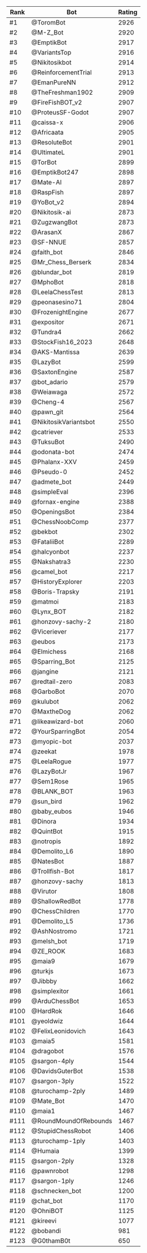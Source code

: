 Rank|Bot|Rating
---|---|---
#1|@ToromBot|2926
#2|@M-Z_Bot|2920
#3|@EmptikBot|2917
#4|@VariantsTop|2916
#5|@Nikitosikbot|2914
#6|@ReinforcementTrial|2913
#7|@EmanPureNN|2912
#8|@TheFreshman1902|2909
#9|@FireFishBOT_v2|2907
#10|@ProteusSF-Godot|2907
#11|@caissa-x|2906
#12|@Africaata|2905
#13|@ResoluteBot|2901
#14|@UltimateL|2901
#15|@TorBot|2899
#16|@EmptikBot247|2898
#17|@Mate-AI|2897
#18|@RaspFish|2897
#19|@YoBot_v2|2894
#20|@Nikitosik-ai|2873
#21|@ZugzwangBot|2873
#22|@ArasanX|2867
#23|@SF-NNUE|2857
#24|@faith_bot|2846
#25|@Mr_Chess_Berserk|2834
#26|@blundar_bot|2819
#27|@MphoBot|2818
#28|@LeelaChessTest|2813
#29|@peonasesino71|2804
#30|@FrozenightEngine|2677
#31|@expositor|2671
#32|@Tundra4|2662
#33|@StockFish16_2023|2648
#34|@AKS-Mantissa|2639
#35|@LazyBot|2599
#36|@SaxtonEngine|2587
#37|@bot_adario|2579
#38|@Weiawaga|2572
#39|@Cheng-4|2567
#40|@pawn_git|2564
#41|@NikitosikVariantsbot|2550
#42|@catriever|2533
#43|@TuksuBot|2490
#44|@odonata-bot|2474
#45|@Phalanx-XXV|2459
#46|@Pseudo-0|2452
#47|@admete_bot|2449
#48|@simpleEval|2396
#49|@fornax-engine|2388
#50|@OpeningsBot|2384
#51|@ChessNoobComp|2377
#52|@bekbot|2302
#53|@FataliiBot|2289
#54|@halcyonbot|2237
#55|@Nakshatra3|2230
#56|@camel_bot|2217
#57|@HistoryExplorer|2203
#58|@Boris-Trapsky|2191
#59|@matmoi|2183
#60|@Lynx_BOT|2182
#61|@honzovy-sachy-2|2180
#62|@Viceriever|2177
#63|@eubos|2173
#64|@Elmichess|2168
#65|@Sparring_Bot|2125
#66|@jangine|2121
#67|@redtail-zero|2083
#68|@GarboBot|2070
#69|@kulubot|2062
#70|@MaxtheDog|2062
#71|@likeawizard-bot|2060
#72|@YourSparringBot|2054
#73|@myopic-bot|2037
#74|@zeekat|1978
#75|@LeelaRogue|1977
#76|@LazyBotJr|1967
#77|@Sem1Rose|1965
#78|@BLANK_BOT|1963
#79|@sun_bird|1962
#80|@baby_eubos|1946
#81|@Dinora|1934
#82|@QuintBot|1915
#83|@notropis|1892
#84|@Demolito_L6|1890
#85|@NatesBot|1887
#86|@Trollfish-Bot|1817
#87|@honzovy-sachy|1813
#88|@Virutor|1808
#89|@ShallowRedBot|1778
#90|@ChessChildren|1770
#91|@Demolito_L5|1736
#92|@AshNostromo|1721
#93|@melsh_bot|1719
#94|@ZE_ROOK|1683
#95|@maia9|1679
#96|@turkjs|1673
#97|@Jibbby|1662
#98|@simplexitor|1661
#99|@ArduChessBot|1653
#100|@HardRok|1646
#101|@yeoldwiz|1644
#102|@FelixLeonidovich|1643
#103|@maia5|1581
#104|@dragobot|1576
#105|@sargon-4ply|1544
#106|@DavidsGuterBot|1538
#107|@sargon-3ply|1522
#108|@turochamp-2ply|1489
#109|@Mate_Bot|1470
#110|@maia1|1467
#111|@RoundMoundOfRebounds|1467
#112|@StupidChessRobot|1406
#113|@turochamp-1ply|1403
#114|@Humaia|1399
#115|@sargon-2ply|1328
#116|@pawnrobot|1298
#117|@sargon-1ply|1246
#118|@schnecken_bot|1200
#119|@chat_bot|1170
#120|@OhniBOT|1125
#121|@kireevi|1077
#122|@bobandi|981
#123|@G0thamB0t|650
